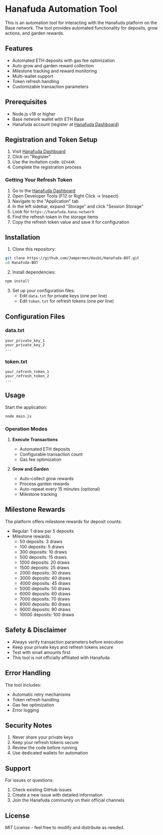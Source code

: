 # Hanafuda Automation Tool

This is an automation tool for interacting with the Hanafuda platform on the Base network. The tool provides automated functionality for deposits, grow actions, and garden rewards.

## Features

- Automated ETH deposits with gas fee optimization
- Auto grow and garden reward collection
- Milestone tracking and reward monitoring
- Multi-wallet support
- Token refresh handling
- Customizable transaction parameters

## Prerequisites

- Node.js v18 or higher
- Base network wallet with ETH Base
- Hanafuda account (register at [Hanafuda Dashboard](https://hanafuda.hana.network/dashboard))

## Registration and Token Setup

1. Visit [Hanafuda Dashboard](https://hanafuda.hana.network/dashboard)
2. Click on "Register"
3. Use the invitation code: `QIV4XR`
4. Complete the registration process

### Getting Your Refresh Token

1. Go to the [Hanafuda Dashboard](https://hanafuda.hana.network/dashboard)
2. Open Developer Tools (F12 or Right Click -> Inspect)
3. Navigate to the "Application" tab
4. In the left sidebar, expand "Storage" and click "Session Storage"
5. Look for `https://hanafuda.hana.network`
6. Find the refresh token in the storage items
7. Copy the refresh token value and save it for configuration

## Installation

1. Clone this repository:

```bash
git clone https://github.com/Jampermen/Hasbi/Hanafuda-BOT.git
cd Hanafuda-BOT
```

2. Install dependencies:

```bash
npm install
```

3. Set up your configuration files:
   - Edit `data.txt` for private keys (one per line)
   - Edit `token.txt` for refresh tokens (one per line)

## Configuration Files

### data.txt

```
your_private_key_1
your_private_key_2
...
```

### token.txt

```
your_refresh_token_1
your_refresh_token_2
...
```

## Usage

Start the application:

```bash
node main.js
```

### Operation Modes

1. **Execute Transactions**

   - Automated ETH deposits
   - Configurable transaction count
   - Gas fee optimization

2. **Grow and Garden**
   - Auto-collect grow rewards
   - Process garden rewards
   - Auto-repeat every 15 minutes (optional)
   - Milestone tracking

## Milestone Rewards

The platform offers milestone rewards for deposit counts:

- Regular: 1 draw per 5 deposits
- Milestone rewards:
  - 50 deposits: 3 draws
  - 100 deposits: 5 draws
  - 300 deposits: 10 draws
  - 500 deposits: 15 draws
  - 1000 deposits: 20 draws
  - 1500 deposits: 25 draws
  - 2000 deposits: 30 draws
  - 3000 deposits: 40 draws
  - 4000 deposits: 45 draws
  - 5000 deposits: 50 draws
  - 6000 deposits: 60 draws
  - 7000 deposits: 70 draws
  - 8000 deposits: 80 draws
  - 9000 deposits: 90 draws
  - 10000 deposits: 100 draws

## Safety & Disclaimer

- Always verify transaction parameters before execution
- Keep your private keys and refresh tokens secure
- Test with small amounts first
- This tool is not officially affiliated with Hanafuda

## Error Handling

The tool includes:

- Automatic retry mechanisms
- Token refresh handling
- Gas fee optimization
- Error logging

## Security Notes

1. Never share your private keys
2. Keep your refresh tokens secure
3. Review the code before running
4. Use dedicated wallets for automation

## Support

For issues or questions:

1. Check existing GitHub issues
2. Create a new issue with detailed information
3. Join the Hanafuda community on their official channels

## License

MIT License - feel free to modify and distribute as needed.
